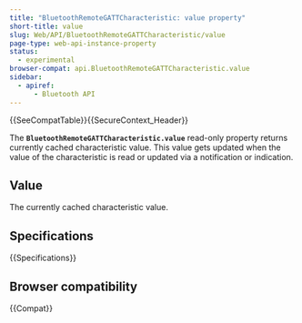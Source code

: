 ```yaml
---
title: "BluetoothRemoteGATTCharacteristic: value property"
short-title: value
slug: Web/API/BluetoothRemoteGATTCharacteristic/value
page-type: web-api-instance-property
status:
  - experimental
browser-compat: api.BluetoothRemoteGATTCharacteristic.value
sidebar:
  - apiref:
      - Bluetooth API
---
```


{{SeeCompatTable}}{{SecureContext_Header}}

The **`BluetoothRemoteGATTCharacteristic.value`** read-only
property returns currently cached characteristic value. This value gets updated when the
value of the characteristic is read or updated via a notification or indication.

## Value

The currently cached characteristic value.

## Specifications

{{Specifications}}

## Browser compatibility

{{Compat}}
